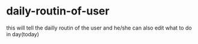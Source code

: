 # daily-routin-of-user
this will tell the dailly routin of the user and he/she can also edit what to do in day(today)
